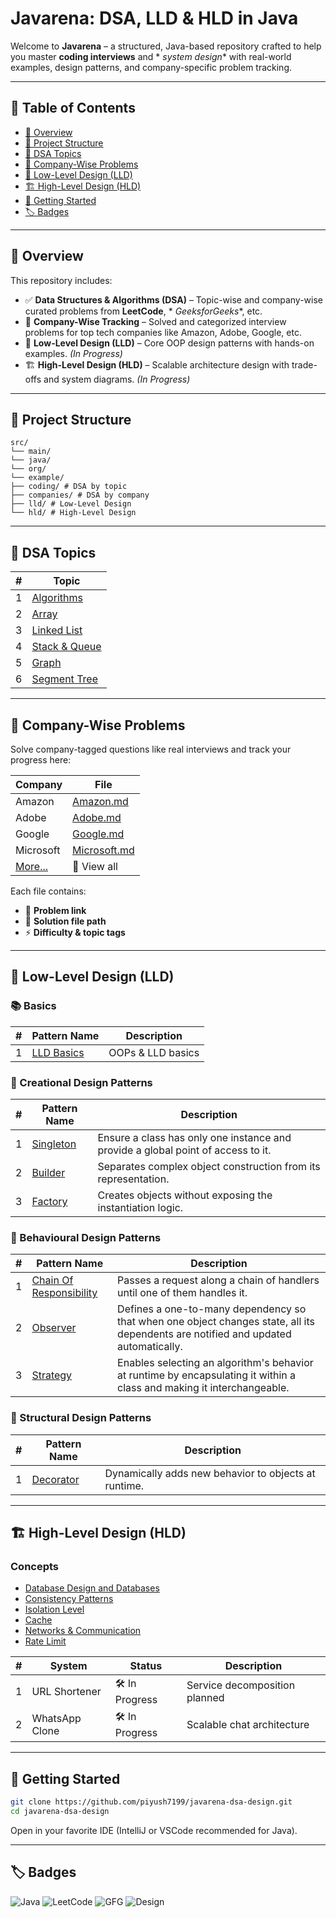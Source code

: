 # Javarena: DSA, LLD & HLD in Java

Welcome to **Javarena** – a structured, Java-based repository crafted to help you master **coding interviews** and *
*system design** with real-world examples, design patterns, and company-specific problem tracking.

---

## 📌 Table of Contents

- [🎯 Overview](#-overview)
- [📁 Project Structure](#-project-structure)
- [📘 DSA Topics](#-dsa-topics)
- [🏢 Company-Wise Problems](#-company-wise-problems)
- [🧩 Low-Level Design (LLD)](#-low-level-design-lld)
- [🏗 High-Level Design (HLD)](#-high-level-design-hld)
- [🚀 Getting Started](#-getting-started)
- [🏷️ Badges](#%EF%B8%8F-badges)

---

## 🎯 Overview

This repository includes:

- ✅ **Data Structures & Algorithms (DSA)** – Topic-wise and company-wise curated problems from **LeetCode**, *
  *GeeksforGeeks**, etc.
- 🏢 **Company-Wise Tracking** – Solved and categorized interview problems for top tech companies like Amazon, Adobe,
  Google, etc.
- 🧩 **Low-Level Design (LLD)** – Core OOP design patterns with hands-on examples. *(In Progress)*
- 🏗 **High-Level Design (HLD)** – Scalable architecture design with trade-offs and system diagrams. *(In Progress)*

---

## 📁 Project Structure

```
src/
└── main/
└── java/
└── org/
└── example/
├── coding/ # DSA by topic
├── companies/ # DSA by company
├── lld/ # Low-Level Design
└── hld/ # High-Level Design
```

---

## 📘 DSA Topics

| # | Topic                                                                                      | 
|---|--------------------------------------------------------------------------------------------|
| 1 | [Algorithms](./src/main/java/org/example/coding/algorithms/README.md)                      |
| 2 | [Array](./src/main/java/org/example/coding/datastructures/arrays/README.md)                |
| 3 | [Linked List](./src/main/java/org/example/coding/datastructures/linkedList/README.md)      |
| 4 | [Stack & Queue](./src/main/java/org/example/coding/datastructures/stackAndQueue/README.md) |
| 5 | [Graph](./src/main/java/org/example/coding/datastructures/graph/README.md)                 |
| 6 | [Segment Tree](./src/main/java/org/example/coding/datastructures/segmentTree/README.md)    |

---

## 🏢 Company-Wise Problems

Solve company-tagged questions like real interviews and track your progress here:

| Company                                          | File                                                               |
|--------------------------------------------------|--------------------------------------------------------------------|
| Amazon                                           | [Amazon.md](./src/main/java/org/example/companies/Amazon.md)       |
| Adobe                                            | [Adobe.md](./src/main/java/org/example/companies/Adobe.md)         |
| Google                                           | [Google.md](./src/main/java/org/example/companies/Google.md)       |
| Microsoft                                        | [Microsoft.md](./src/main/java/org/example/companies/Microsoft.md) |
| [More...](./src/main/java/org/example/companies) | 📁 View all                                                        |

Each file contains:

- 🎯 **Problem link**
- 📂 **Solution file path**
- ⚡️ **Difficulty & topic tags**

---

## 🧩 Low-Level Design (LLD)

### 📚 Basics

| # | Pattern Name                                                   | Description       | 
|---|----------------------------------------------------------------|-------------------|
| 1 | [LLD Basics](./src/main/java/org/example/lld/basics/README.md) | OOPs & LLD basics |

### 🔨 Creational Design Patterns

| # | Pattern Name                                                                         | Description                                                                      |
|---|--------------------------------------------------------------------------------------|----------------------------------------------------------------------------------|
| 1 | [Singleton](./src/main/java/org/example/lld/patterns/creational/singleton/README.md) | Ensure a class has only one instance and provide a global point of access to it. |
| 2 | [Builder](./src/main/java/org/example/lld/patterns/creational/builder/README.md)     | Separates complex object construction from its representation.                   |
| 3 | [Factory](./src/main/java/org/example/lld/patterns/creational/factory/README.md)     | Creates objects without exposing the instantiation logic.                        |

### 🧠 Behavioural Design Patterns

| # | Pattern Name                                                                                                    | Description                                                                                                                        |
|---|-----------------------------------------------------------------------------------------------------------------|------------------------------------------------------------------------------------------------------------------------------------|
| 1 | [Chain Of Responsibility](./src/main/java/org/example/lld/patterns/behavioural/chainOfResponsibility/README.md) | Passes a request along a chain of handlers until one of them handles it.                                                           |
| 2 | [Observer](./src/main/java/org/example/lld/patterns/behavioural/observer/README.md)                             | Defines a one-to-many dependency so that when one object changes state, all its dependents are notified and updated automatically. |
| 3 | [Strategy](./src/main/java/org/example/lld/patterns/behavioural/strategy/README.md)                             | Enables selecting an algorithm's behavior at runtime by encapsulating it within a class and making it interchangeable.             |

### 🧱 Structural Design Patterns

| # | Pattern Name                                                                         | Description                                          |
|---|--------------------------------------------------------------------------------------|------------------------------------------------------|
| 1 | [Decorator](./src/main/java/org/example/lld/patterns/structural/decorator/README.md) | Dynamically adds new behavior to objects at runtime. |

---

## 🏗 High-Level Design (HLD)

### Concepts

- [Database Design and Databases](./src/main/java/org/example/hld/concepts/database_design.md)
- [Consistency Patterns](./src/main/java/org/example/hld/concepts/consistency_models.md)
- [Isolation Level](./src/main/java/org/example/hld/concepts/isolation_levels.md)
- [Cache](./src/main/java/org/example/hld/concepts/cache.md)
- [Networks & Communication](./src/main/java/org/example/hld/concepts/networks.md)
- [Rate Limit](./src/main/java/org/example/hld/concepts/rate-limiting.md)

| # | System         | Status         | Description                   |
|---|----------------|----------------|-------------------------------|
| 1 | URL Shortener  | 🛠 In Progress | Service decomposition planned |
| 2 | WhatsApp Clone | 🛠 In Progress | Scalable chat architecture    |

---

## 🚀 Getting Started

```bash
git clone https://github.com/piyush7199/javarena-dsa-design.git
cd javarena-dsa-design
```

Open in your favorite IDE (IntelliJ or VSCode recommended for Java).

---

## 🏷️ Badges

![Java](https://img.shields.io/badge/language-Java-orange)
![LeetCode](https://img.shields.io/badge/platform-LeetCode-blue)
![GFG](https://img.shields.io/badge/platform-GeeksforGeeks-blue)
![Design](https://img.shields.io/badge/focus-HLD/LLD-success)